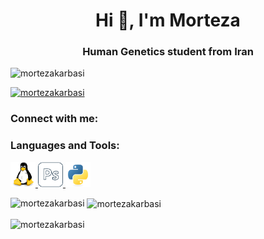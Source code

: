 <h1 align="center">Hi 👋, I'm Morteza</h1>
<h3 align="center">Human Genetics student from Iran</h3>

<p align="left"> <img src="https://komarev.com/ghpvc/?username=mortezakarbasi&label=Profile%20views&color=0e75b6&style=flat" alt="mortezakarbasi" /> </p>

<p align="left"> <a href="https://github.com/ryo-ma/github-profile-trophy"><img src="https://github-profile-trophy.vercel.app/?username=mortezakarbasi" alt="mortezakarbasi" /></a> </p>

<h3 align="left">Connect with me:</h3>
<p align="left">
</p>

<h3 align="left">Languages and Tools:</h3>
<p align="left"> <a href="https://www.linux.org/" target="_blank" rel="noreferrer"> <img src="https://raw.githubusercontent.com/devicons/devicon/master/icons/linux/linux-original.svg" alt="linux" width="40" height="40"/> </a> <a href="https://www.photoshop.com/en" target="_blank" rel="noreferrer"> <img src="https://raw.githubusercontent.com/devicons/devicon/master/icons/photoshop/photoshop-line.svg" alt="photoshop" width="40" height="40"/> </a> <a href="https://www.python.org" target="_blank" rel="noreferrer"> <img src="https://raw.githubusercontent.com/devicons/devicon/master/icons/python/python-original.svg" alt="python" width="40" height="40"/> </a> </p>

<p><img align="left" src="https://github-readme-stats.vercel.app/api/top-langs?username=mortezakarbasi&show_icons=true&locale=en&layout=compact" alt="mortezakarbasi" /></p>

<p>&nbsp;<img align="center" src="https://github-readme-stats.vercel.app/api?username=mortezakarbasi&show_icons=true&locale=en" alt="mortezakarbasi" /></p>

<p><img align="center" src="https://github-readme-streak-stats.herokuapp.com/?user=mortezakarbasi&" alt="mortezakarbasi" /></p>

